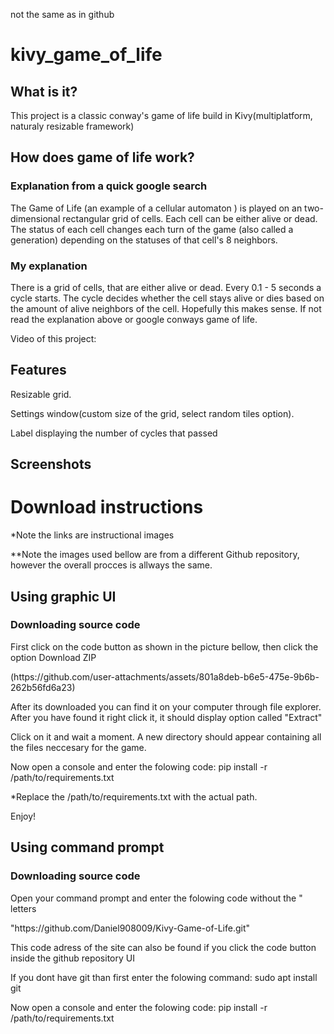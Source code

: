 not the same as in github

# kivy_game_of_life
## What is it?
<p>This project is a classic conway's game of life build in Kivy(multiplatform, naturaly resizable framework)</p>

## How does game of life work?
### Explanation from a quick google search
<p>The Game of Life (an example of a cellular automaton ) is played on an two-dimensional rectangular grid of cells. Each cell can be either alive or dead. The status of each cell changes each turn of the game (also called a generation) depending on the statuses of that cell's 8 neighbors.</p>

### My explanation
<p>There is a grid of cells, that are either alive or dead. Every 0.1 - 5 seconds a cycle starts. The cycle decides whether the cell stays alive or dies based on the amount of alive neighbors of the cell. Hopefully this makes sense. If not read the explanation above or google conways game of life.</p>

<p>Video of this project: </p>

## Features
<p>Resizable grid.</p>
<p>Settings window(custom size of the grid, select random tiles option).</p>
<p>Label displaying the number of cycles that passed</p>

## Screenshots


<h1>Download instructions</h1>
<p>*Note the links are instructional images </p>
<p>**Note the images used bellow are from a different Github repository, however the overall procces is allways the same. </p>
<h2>Using graphic UI</h2>
<h3>Downloading source code </h3>
<p>First click on the code button as shown in the picture bellow, then click the option Download ZIP </p>
<p>(https://github.com/user-attachments/assets/801a8deb-b6e5-475e-9b6b-262b56fd6a23) </p>
<p>After its downloaded you can find it on your computer through file explorer. After you have found it right click it, it should display option called "Extract" </p>
<p>Click on it and wait a moment. A new directory should appear containing all the files neccesary for the game.</p>
<p>Now open a console and enter the folowing code: pip install -r /path/to/requirements.txt </p>
<p>*Replace the /path/to/requirements.txt with the actual path. </p>
<p>Enjoy! </p>
<h2>Using command prompt</h2>
<h3>Downloading source code </h3>
<p>Open your command prompt and enter the folowing code without the " letters </p>
<p>"https://github.com/Daniel908009/Kivy-Game-of-Life.git" </p>
<p>This code adress of the site can also be found if you click the code button inside the github repository UI </p>
<p>If you dont have git than first enter the folowing command: sudo apt install git </p>
<p>Now open a console and enter the folowing code: pip install -r /path/to/requirements.txt </p>